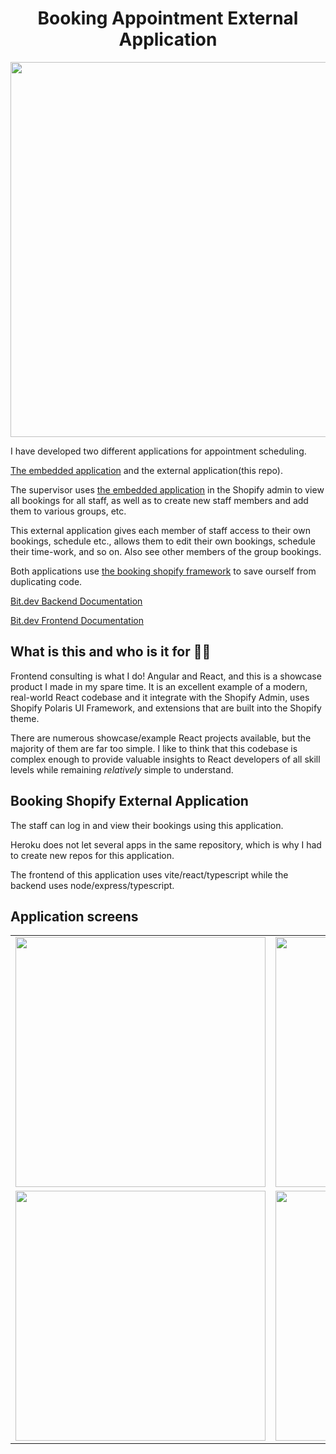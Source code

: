 <h1 align="center">Booking Appointment External Application</h1>

<p align="center">
  <img src="https://github.com/jamalsoueidan/booking-shopify-external-app/blob/main/screens/bookings.png?raw=true" width="600"/>
</p>

I have developed two different applications for appointment scheduling.

[The embedded application](https://github.com/jamalsoueidan/booking-shopify-embed-app) and the external application(this repo).

The supervisor uses [the embedded application](https://github.com/jamalsoueidan/booking-shopify-embed-app) in the Shopify admin to view all bookings for all staff, as well as to create new staff members and add them to various groups, etc.

This external application gives each member of staff access to their own bookings, schedule etc., allows them to edit their own bookings, schedule their time-work, and so on. Also see other members of the group bookings.

Both applications use [the booking shopify framework](https://github.com/jamalsoueidan/booking-shopify-framework) to save ourself from duplicating code.

<a href="https://bit.cloud/jamalsoueidan/bsd" target="_blank">Bit.dev Backend Documentation</a><br />

<a href="https://bit.cloud/jamalsoueidan/bsf" target="_blank">Bit.dev Frontend Documentation</a>

## What is this and who is it for 🤷‍♀️

Frontend consulting is what I do! Angular and React, and this is a showcase product I made in my spare time. It is an excellent example of a modern, real-world React codebase and it integrate with the Shopify Admin, uses Shopify Polaris UI Framework, and extensions that are built into the Shopify theme.

There are numerous showcase/example React projects available, but the majority of them are far too simple. I like to think that this codebase is complex enough to provide valuable insights to React developers of all skill levels while remaining _relatively_ simple to understand.

## Booking Shopify External Application

The staff can log in and view their bookings using this application.

Heroku does not let several apps in the same repository, which is why I had to create new repos for this application.

The frontend of this application uses vite/react/typescript while the backend uses node/express/typescript.

## Application screens

<table>
  <tr>
   <td>
      <img src="https://github.com/jamalsoueidan/booking-shopify-external-app/blob/main/screens/bookings.png?raw=true" width="400" />
    </td>
    <td>
      <img src="https://github.com/jamalsoueidan/booking-shopify-external-app/blob/main/screens/dashboard.png?raw=true" width="400" />
    </td>
  </tr>
  <tr>
    <td>
      <img src="https://github.com/jamalsoueidan/booking-shopify-external-app/blob/main/screens/login.png?raw=true" width="400" />
    </td>
    <td>
      <img src="https://github.com/jamalsoueidan/booking-shopify-external-app/blob/main/screens/phone.png?raw=true" width="400" />
    </td>
  </tr>
</table>
